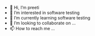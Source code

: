 - 👋 Hi, I’m preeti
- 👀 I’m interested in software testing
- 🌱 I’m currently learning software testing
- 💞️ I’m looking to collaborate on ...
- 📫 How to reach me ...

<!---
preeti412/preeti412 is a ✨ special ✨ repository because its `README.md` (this file) appears on your GitHub profile.
You can click the Preview link to take a look at your changes.
--->
